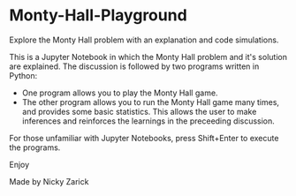 # Monty-Hall-Playground

Explore the Monty Hall problem with an explanation and code simulations.

This is a Jupyter Notebook in which the Monty Hall problem and it's solution are explained. The discussion is followed by two programs written in Python:
* One program allows you to play the Monty Hall game.
* The other program allows you to run the Monty Hall game many times, and provides some basic statistics. This allows the user to make inferences and reinforces the learnings in the preceeding discussion.

For those unfamiliar with Jupyter Notebooks, press Shift+Enter to execute the programs.

Enjoy

Made by Nicky Zarick
